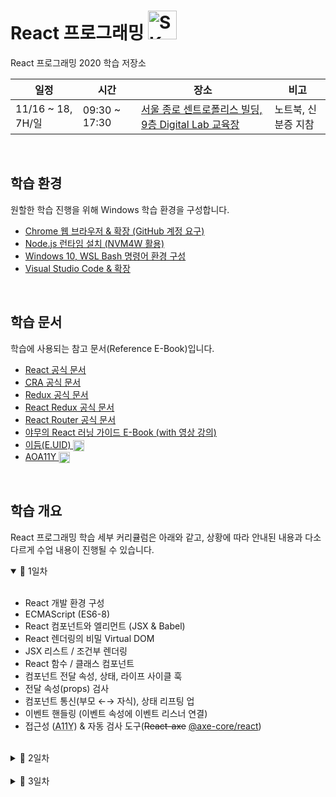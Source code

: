 # React 프로그래밍 <img src="https://upload.wikimedia.org/wikipedia/commons/thumb/b/b4/SK_logo.svg/326px-SK_logo.svg.png" alt="SK" height="46" />

React 프로그래밍 2020 학습 저장소

일정 | 시간 | 장소 | 비고
--- | --- | --- | ---
11/16 ~ 18, 7H/일 | 09:30 ~ 17:30 | [서울 종로 센트로폴리스 빌딩, 9층 Digital Lab 교육장](https://bit.ly/sk-sentro) | 노트북, 신분증 지참

<br/>

## 학습 환경

원할한 학습 진행을 위해 Windows 학습 환경을 구성합니다.

- [Chrome 웹 브라우저 & 확장 (GitHub 계정 요구)](./configuration/chrome-extensions.md)
- [Node.js 런타임 설치 (NVM4W 활용)](./configuration/nvm-for-windows.md)
- [Windows 10, WSL Bash 명령어 환경 구성](./configuration/wsl-bash-command-env.md)
- [Visual Studio Code & 확장](./configuration/vscode-extensions.md)

<br/>

## 학습 문서

학습에 사용되는 참고 문서(Reference E-Book)입니다.

- [React 공식 문서](https://reactjs.org)
- [<abbr title="Create React App">CRA</abbr> 공식 문서](https://create-react-app.dev)
- [Redux 공식 문서](https://redux.js.org)
- [React Redux 공식 문서](https://react-redux.js.org)
- [React Router 공식 문서](https://reactrouter.com)
- [야무의 React 러닝 가이드 E-Book (with 영상 강의)](https://yamoo9.github.io/react-master)
- [이듬(E.UID) <img src="https://cdn.iconscout.com/icon/free/png-256/youtube-85-226402.png" title="유투브" alt="Youtube" height="18" valign="middle" />](https://youtube.com/이듬)
- [AOA11Y <img src="https://cdn.iconscout.com/icon/free/png-256/youtube-85-226402.png" title="유투브" alt="Youtube" height="18" valign="middle" />](https://youtube.com/aoa11y)

<br/>

## 학습 개요

React 프로그래밍 학습 세부 커리큘럼은 아래와 같고, 상황에 따라 안내된 내용과 다소 다르게 수업 내용이 진행될 수 있습니다.

<details open>
  <summary>🎯 1일차</summary>
  <br/>

  - React 개발 환경 구성
  - ECMAScript (ES6-8)
  - React 컴포넌트와 엘리먼트 (JSX & Babel)
  - React 렌더링의 비밀 Virtual DOM
  - JSX 리스트 / 조건부 렌더링
  - React 함수 / 클래스 컴포넌트
  - 컴포넌트 전달 속성, 상태, 라이프 사이클 훅
  - 전달 속성(props) 검사
  - 컴포넌트 통신(부모 ←→ 자식), 상태 리프팅 업
  - 이벤트 핸들링 (이벤트 속성에 이벤트 리스너 연결)
  - 접근성 (<abbr title="Accessibility">A11Y</abbr>) & 자동 검사 도구(<del>React-axe</del> [@axe-core/react](https://www.npmjs.com/package/@axe-core/react))
</details>

<br/>

<details>
  <summary>🎯 2일차</summary>
  <br/>

  - React 고차 컴포넌트 (HOC)
  - React 컨텍스트(Context) API
  - React 훅(Hooks)
  - React 폼(Form) 컨트롤
  - React 유닛 테스트 디버깅
  - CSS, Sass 모듈
  - classNames() 유틸리티 모듈 활용
  - Styled Components 라이브러리
  - 절대경로 임포트(jsconfig.json)
  - SVG 이미지 스타일링 & 애니메이션
  - Craco 설정 덮어쓰기
</details>

<br/>

<details>
  <summary>🎯 3일차</summary>
  <br/>

  - React Router 라이브러리
  - React Router 컴포넌트
  - 중첩, 보호된 라우팅
  - React + Hooks으로 상태 관리
  - Redux 라이브러리
  - Redux 상태 공유 패턴
  - React Redux 라이브러리
  - 스토어, 리듀서 함수
  - 리듀서 병합
  - 액션, 액션 크리에이터 활용
  - 배포
</details>

<br/>